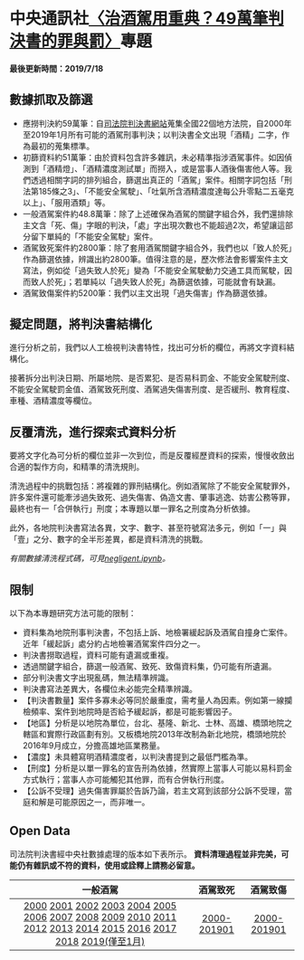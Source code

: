 # 中央通訊社[〈治酒駕用重典？49萬筆判決書的罪與罰〉](https://cna.com.tw/20190719-drunkdriving/index.html)專題

#### 最後更新時間：2019/7/18

## 數據抓取及篩選

- 應撈判決約59萬筆：自[司法院判決書網站](https://law.judicial.gov.tw/FJUD/default.aspx)蒐集全國22個地方法院，自2000年至2019年1月所有可能的酒駕刑事判決；以判決書全文出現「酒精」二字，作為最初的蒐集標準。
- 初篩資料約51萬筆：由於資料包含許多雜訊，未必精準指涉酒駕事件。如因偵測到「酒精燈」、「酒精濃度測試單」而撈入，或是當事人酒後傷害他人等。我們透過相關字詞的排列組合，篩選出真正的「酒駕」案件。相關字詞包括「刑法第185條之3」、「不能安全駕駛」、「吐氣所含酒精濃度達每公升零點二五毫克以上」、「服用酒類」等。
- 一般酒駕案件約48.8萬筆：除了上述確保為酒駕的關鍵字組合外，我們還排除主文含「死、傷」字眼的判決，「處」字出現次數也不能超過2次，希望讓這部分留下單純的「不能安全駕駛」案件。
- 酒駕致死案件約2800筆：除了套用酒駕關鍵字組合外，我們也以「致人於死」作為篩選依據，辨識出約2800筆。值得注意的是，歷次修法會影響案件主文寫法，例如從「過失致人於死」變為「不能安全駕駛動力交通工具而駕駛，因而致人於死」；若單純以「過失致人於死」為篩選依據，可能就會有缺漏。
- 酒駕致傷案件約5200筆：我們以主文出現「過失傷害」作為篩選依據。

## 擬定問題，將判決書結構化

進行分析之前，我們以人工檢視判決書特性，找出可分析的欄位，再將文字資料結構化。

接著拆分出判決日期、所屬地院、是否累犯、是否易科罰金、不能安全駕駛刑度、不能安全駕駛罰金值、酒駕致死刑度、酒駕過失傷害刑度、是否緩刑、教育程度、車種、酒精濃度等欄位。

## 反覆清洗，進行探索式資料分析

要將文字化為可分析的欄位並非一次到位，而是反覆經歷資料的探索，慢慢收斂出合適的製作方向，和精準的清洗規則。

清洗過程中的挑戰包括：將複雜的罪刑結構化。例如酒駕除了不能安全駕駛罪外，許多案件還可能牽涉過失致死、過失傷害、偽造文書、肇事逃逸、妨害公務等罪，最終也有一「合併執行」刑度；本專題以單一罪名之刑度為分析依據。

此外，各地院判決書寫法各異，文字、數字、甚至符號寫法多元，例如「一」與「壹」之分、數字的全半形差異，都是資料清洗的挑戰。

*有關數據清洗程式碼，可見[negligent.ipynb](https://github.com/cnaweb2009/drunkDrive/blob/master/negligent.ipynb)。*

## 限制

以下為本專題研究方法可能的限制：

- 資料集為地院刑事判決書，不包括上訴、地檢署緩起訴及酒駕自撞身亡案件。近年「緩起訴」處分約占地檢署酒駕案件四分之一。
- 判決書撈取過程，資料可能有遺漏或重複。
- 透過關鍵字組合，篩選一般酒駕、致死、致傷資料集，仍可能有所遺漏。
- 部分判決書文字出現亂碼，無法精準辨識。
- 判決書寫法差異大，各欄位未必能完全精準辨識。
- 【判決書數量】案件多寡未必等同於嚴重度，需考量人為因素。例如第一線攔檢頻率、案件到地院時是否給予緩起訴，都是可能影響因子。
- 【地區】分析是以地院為單位，台北、基隆、新北、士林、高雄、橋頭地院之轄區和實際行政區劃有別。又板橋地院2013年改制為新北地院，橋頭地院於2016年9月成立，分擔高雄地區業務量。
- 【濃度】未具體寫明酒精濃度者，以判決書提到之最低門檻為準。
- 【刑度】分析是以單一罪名的宣告刑為依據，然實際上當事人可能以易科罰金方式執行；當事人亦可能觸犯其他罪，而有合併執行刑度。
- 【公訴不受理】過失傷害罪屬於告訴乃論，若主文寫到該部分公訴不受理，當庭和解是可能原因之一，而非唯一。

## Open Data

司法院判決書經中央社數據處理的版本如下表所示。
**資料清理過程並非完美，可能仍有雜訊或不符的資料，使用或詮釋上請務必留意。**

| 一般酒駕 | 酒駕致死 | 酒駕致傷 |
| :----: | :----: |:----: |
|  [2000](https://www.cna.com.tw/project/drunkdrivingDownload/drunkDrive_2000.csv) [2001](https://www.cna.com.tw/project/drunkdrivingDownload/drunkDrive_2001.csv) [2002](https://www.cna.com.tw/project/drunkdrivingDownload/drunkDrive_2002.csv) [2003](https://www.cna.com.tw/project/drunkdrivingDownload/drunkDrive_2003.csv) [2004](https://www.cna.com.tw/project/drunkdrivingDownload/drunkDrive_2004.csv) [2005](https://www.cna.com.tw/project/drunkdrivingDownload/drunkDrive_2005.csv) [2006](https://www.cna.com.tw/project/drunkdrivingDownload/drunkDrive_2006.csv) [2007](https://www.cna.com.tw/project/drunkdrivingDownload/drunkDrive_2007.csv) [2008](https://www.cna.com.tw/project/drunkdrivingDownload/drunkDrive_2008.csv) [2009](https://www.cna.com.tw/project/drunkdrivingDownload/drunkDrive_2009.csv) [2010](https://www.cna.com.tw/project/drunkdrivingDownload/drunkDrive_2010.csv) [2011](https://www.cna.com.tw/project/drunkdrivingDownload/drunkDrive_2011.csv) [2012](https://www.cna.com.tw/project/drunkdrivingDownload/drunkDrive_2012.csv) [2013](https://www.cna.com.tw/project/drunkdrivingDownload/drunkDrive_2013.csv) [2014](https://www.cna.com.tw/project/drunkdrivingDownload/drunkDrive_2014.csv) [2015](https://www.cna.com.tw/project/drunkdrivingDownload/drunkDrive_2015.csv) [2016](https://www.cna.com.tw/project/drunkdrivingDownload/drunkDrive_2016.csv) [2017](https://www.cna.com.tw/project/drunkdrivingDownload/drunkDrive_2017.csv) [2018](https://www.cna.com.tw/project/drunkdrivingDownload/drunkDrive_2018.csv) [2019(僅至1月)](https://www.cna.com.tw/project/drunkdrivingDownload/drunkDrive_2019.csv)| [2000-201901](https://www.cna.com.tw/project/drunkdrivingDownload/fatal_export.csv) | [2000-201901](https://www.cna.com.tw/project/drunkdrivingDownload/hurt_export.csv) |

